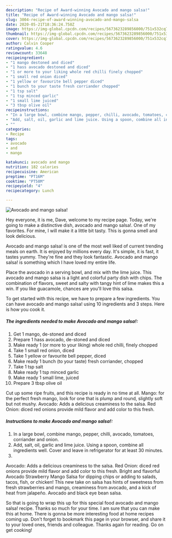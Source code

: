 ```yaml
---
description: "Recipe of Award-winning Avocado and mango salsa!"
title: "Recipe of Award-winning Avocado and mango salsa!"
slug: 3004-recipe-of-award-winning-avocado-and-mango-salsa
date: 2020-05-21T18:36:24.758Z
image: https://img-global.cpcdn.com/recipes/5673623289856000/751x532cq70/avocado-and-mango-salsa-recipe-main-photo.jpg
thumbnail: https://img-global.cpcdn.com/recipes/5673623289856000/751x532cq70/avocado-and-mango-salsa-recipe-main-photo.jpg
cover: https://img-global.cpcdn.com/recipes/5673623289856000/751x532cq70/avocado-and-mango-salsa-recipe-main-photo.jpg
author: Calvin Cooper
ratingvalue: 4.6
reviewcount: 33648
recipeingredient:
- "1 mango destoned and diced"
- "1 hass avocado destoned and diced"
- "1 or more to your liking whole red chilli finely chopped"
- "1 small red onion diced"
- "1 yellow or favourite bell pepper diced"
- "1 bunch to your taste fresh corriander chopped"
- "1 tsp salt"
- "1 tsp minced garlic"
- "1 small lime juiced"
- "3 tbsp olive oil"
recipeinstructions:
- "In a large bowl, combine mango, pepper, chilli, avocado, tomatoes, corriander and onion."
- "Add, salt, oil, garlic and lime juice. Using a spoon, combine all ingredients well. Cover and leave in refrigerator for at least 30 minutes."
- ""
categories:
- Recipe
tags:
- avocado
- and
- mango

katakunci: avocado and mango 
nutrition: 182 calories
recipecuisine: American
preptime: "PT16M"
cooktime: "PT58M"
recipeyield: "4"
recipecategory: Lunch

---
```



![Avocado and mango salsa!](https://img-global.cpcdn.com/recipes/5673623289856000/751x532cq70/avocado-and-mango-salsa-recipe-main-photo.jpg)

Hey everyone, it is me, Dave, welcome to my recipe page. Today, we're going to make a distinctive dish, avocado and mango salsa!. One of my favorites. For mine, I will make it a little bit tasty. This is gonna smell and look delicious.

Avocado and mango salsa! is one of the most well liked of current trending meals on earth. It is enjoyed by millions every day. It's simple, it is fast, it tastes yummy. They're fine and they look fantastic. Avocado and mango salsa! is something which I have loved my entire life.

Place the avocado in a serving bowl, and mix with the lime juice. This avocado and mango salsa is a light and colorful party dish with chips. The combination of flavors, sweet and salty with tangy hint of lime makes this a win. If you like guacamole, chances are you&#39;ll love this salsa.


To get started with this recipe, we have to prepare a few ingredients. You can have avocado and mango salsa! using 10 ingredients and 3 steps. Here is how you cook it.

<!--inarticleads1-->

##### The ingredients needed to make Avocado and mango salsa!:

1. Get 1 mango, de-stoned and diced
1. Prepare 1 hass avocado, de-stoned and diced
1. Make ready 1 (or more to your liking) whole red chilli, finely chopped
1. Take 1 small red onion, diced
1. Take 1 yellow or favourite bell pepper, diced
1. Make ready 1 bunch (to your taste) fresh corriander, chopped
1. Take 1 tsp salt
1. Make ready 1 tsp minced garlic
1. Make ready 1 small lime, juiced
1. Prepare 3 tbsp olive oil


Cut up some ripe fruits, and this recipe is ready in no time at all. Mango: for the perfect fresh mango, look for one that is plump and round, slightly soft but not mushy. Avocado: Adds a delicious creaminess to the salsa. Red Onion: diced red onions provide mild flavor and add color to this fresh. 

<!--inarticleads2-->

##### Instructions to make Avocado and mango salsa!:

1. In a large bowl, combine mango, pepper, chilli, avocado, tomatoes, corriander and onion.
1. Add, salt, oil, garlic and lime juice. Using a spoon, combine all ingredients well. Cover and leave in refrigerator for at least 30 minutes.
1. 


Avocado: Adds a delicious creaminess to the salsa. Red Onion: diced red onions provide mild flavor and add color to this fresh. Bright and flavorful Avocado Strawberry Mango Salsa for dipping chips or adding to salads, tacos, fish, or chicken! This new take on salsa has hints of sweetness from fresh strawberries and mango, creaminess from avocado, and a kick of heat from jalapeño. Avocado and black eye bean salsa. 

So that is going to wrap this up for this special food avocado and mango salsa! recipe. Thanks so much for your time. I am sure that you can make this at home. There is gonna be more interesting food at home recipes coming up. Don't forget to bookmark this page in your browser, and share it to your loved ones, friends and colleague. Thanks again for reading. Go on get cooking!
